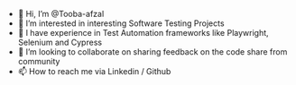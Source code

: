 - 👋 Hi, I’m @Tooba-afzal
- 👀 I’m interested in interesting Software Testing Projects
- 🌱 I have experience in Test Automation frameworks like Playwright, Selenium and Cypress
- 💞️ I’m looking to collaborate on sharing feedback on the code share from community
- 📫 How to reach me via Linkedin / Github

<!---
Tooba-afzal/Tooba-afzal is a ✨ special ✨ repository because its `README.md` (this file) appears on your GitHub profile.
You can click the Preview link to take a look at your changes.
--->

